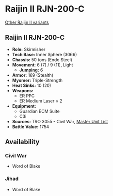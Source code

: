 # Raijin II RJN-200-C

[Other Raijin II variants](../raijin_ii.md)

## Raijin II RJN-200-C
- **Role:** Skirmisher
- **Tech Base:** Inner Sphere (3066)
- **Chassis:** 50 tons (Endo Steel)
- **Movement:** 6 (7) / 9 (11), Light
  - **Jumping:** 6
- **Armor:** 169 (Stealth)
- **Myomer:** Triple-Strength
- **Heat Sinks:** 10 (20)
- **Weapons:**
  - ER PPC
  - ER Medium Laser × 2
- **Equipment:**
  - Guardian ECM Suite
  - C3i
- **Sources:** TRO 3055 - Civil War, [Master Unit List](http://masterunitlist.info/Unit/Details/2630/raijin-ii-rjn-200-c)
- **Battle Value:** 1754

## Availability

### Civil War
- Word of Blake

### Jihad
- Word of Blake

